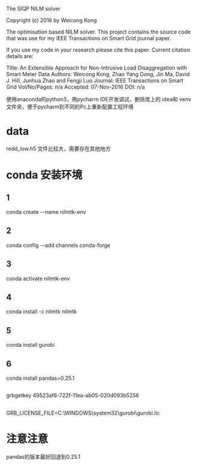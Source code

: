 The SIQP NILM solver

Copyright (c) 2016 by Weicong Kong

The optimisation based NILM solver. This project contains the source code that was use for my IEEE Transactions on Smart Grid journal paper.

If you use my code in your research please cite this paper. Current citation details are:

Title: An Extensible Approach for Non-Intrusive Load Disaggregation with Smart Meter Data
Authors: Weicong Kong, Zhao Yang Dong, Jin Ma, David J. Hill, Junhua Zhao and Fengji Luo
Journal: IEEE Transactions on Smart Grid
Vol/No/Pages: n/a
Accepted: 07-Nov-2016
DOI: n/a


使用anaconda的python3，用pycharm IDE开发调试，删除库上的.idea和 venv文件夹，便于pycharm到不同的Pc上重新配置工程环境



# data
redd_low.h5 文件比较大，需要存在其他地方

# conda 安装环境
## 1
conda create --name nilmtk-env 
## 2
conda config --add channels conda-forge
## 3
conda activate nilmtk-env
## 4
conda install -c nilmtk nilmtk
## 5
conda install gurobi
## 6
conda install pandas=0.25.1
## 
grbgetkey 49523af6-722f-11ea-ab05-020d093b5256
##
GRB_LICENSE_FILE=C:\WINDOWS\system32\gurobi\gurobi.lic
# 注意注意
pandas的版本最好回退到0.25.1
